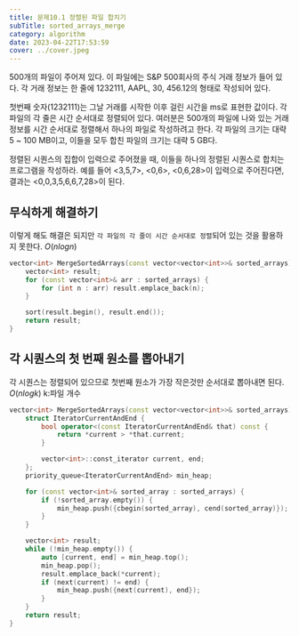 ```yaml
---
title: 문제10.1 정렬된 파일 합치기
subTitle: sorted_arrays_merge
category: algorithm
date: 2023-04-22T17:53:59
cover: ../cover.jpeg
---
```


500개의 파일이 주어져 있다. 이 파일에는 S&P 500회사의 주식 거래 정보가 들어 있다. 각 거래 정보는 한 줄에 1232111, AAPL, 30, 456.12의 형태로 작성되어 있다.

첫번째 숫자(1232111)는 그날 거래를 시작한 이후 걸린 시간을 ms로 표현한 값이다. 각 파일의 각 줄은 시간 순서대로 정렬되어 있다. 여러분은 500개의 파일에 나와 있는 거래 정보를 시간 순서대로 정렬해서 하나의 파일로 작성하려고 한다. 각 파일의 크기는 대략 5 ~ 100 MB이고, 이들을 모두 합친 파일의 크기는 대략 5 GB다.

정렬된 시퀀스의 집합이 입력으로 주어졌을 때, 이들을 하나의 정렬된 시퀀스로 합치는 프로그램을 작성하라. 예를 들어 <3,5,7>, <0,6>, <0,6,28>이 입력으로 주어진다면, 결과는 <0,0,3,5,6,6,7,28>이 된다.

## 무식하게 해결하기

이렇게 해도 해결은 되지만 `각 파일의 각 줄이 시간 순서대로 정렬`되어 있는 것을 활용하지 못한다. $O(nlogn)$

```cpp
vector<int> MergeSortedArrays(const vector<vector<int>>& sorted_arrays) {
    vector<int> result;
    for (const vector<int>& arr : sorted_arrays) {
        for (int n : arr) result.emplace_back(n);
    }

    sort(result.begin(), result.end());
    return result;
}
```

## 각 시퀀스의 첫 번째 원소를 뽑아내기

각 시퀀스는 정렬되어 있으므로 첫번째 원소가 가장 작은것만 순서대로 뽑아내면 된다. $O(nlogk)$ k:파일 개수

```cpp
vector<int> MergeSortedArrays(const vector<vector<int>>& sorted_arrays) {
    struct IteratorCurrentAndEnd {
        bool operator<(const IteratorCurrentAndEnd& that) const {
            return *current > *that.current;
        }

        vector<int>::const_iterator current, end;
    };
    priority_queue<IteratorCurrentAndEnd> min_heap;

    for (const vector<int>& sorted_array : sorted_arrays) {
        if (!sorted_array.empty()) {
            min_heap.push({cbegin(sorted_array), cend(sorted_array)});
        }
    }

    vector<int> result;
    while (!min_heap.empty()) {
        auto [current, end] = min_heap.top();
        min_heap.pop();
        result.emplace_back(*current);
        if (next(current) != end) {
            min_heap.push({next(current), end});
        }
    }
    return result;
}
```

